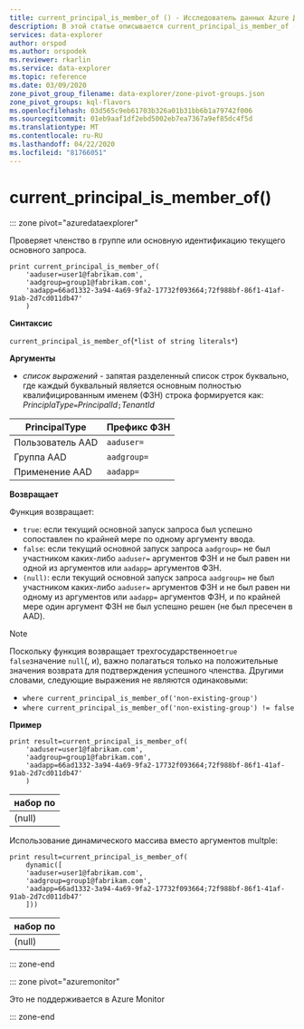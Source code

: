 ```yaml
---
title: current_principal_is_member_of () - Исследователь данных Azure Документы Майкрософт
description: В этой статье описывается current_principal_is_member_of () в Azure Data Explorer.
services: data-explorer
author: orspod
ms.author: orspodek
ms.reviewer: rkarlin
ms.service: data-explorer
ms.topic: reference
ms.date: 03/09/2020
zone_pivot_group_filename: data-explorer/zone-pivot-groups.json
zone_pivot_groups: kql-flavors
ms.openlocfilehash: 03d565c9eb61703b326a01b31bb6b1a79742f006
ms.sourcegitcommit: 01eb9aaf1df2ebd5002eb7ea7367a9ef85dc4f5d
ms.translationtype: MT
ms.contentlocale: ru-RU
ms.lasthandoff: 04/22/2020
ms.locfileid: "81766051"
---
```

# <a name="current_principal_is_member_of"></a>current_principal_is_member_of()

::: zone pivot="azuredataexplorer"

Проверяет членство в группе или основную идентификацию текущего основного запроса.

```kusto
print current_principal_is_member_of(
    'aaduser=user1@fabrikam.com', 
    'aadgroup=group1@fabrikam.com',
    'aadapp=66ad1332-3a94-4a69-9fa2-17732f093664;72f988bf-86f1-41af-91ab-2d7cd011db47'
    )
```

**Синтаксис**

`current_principal_is_member_of`(`*list of string literals*`)

**Аргументы**

* *список выражений* - запятая разделенный список строк буквально, где каждый буквальный является основным полностью квалифицированным именем (ФЗН) строка формируется как:  
*PrinciplaType*`=`*PrincipalId*`;`*TenantId*

| PrincipalType   | Префикс ФЗН  |
|-----------------|-------------|
| Пользователь AAD        | `aaduser=`  |
| Группа AAD       | `aadgroup=` |
| Применение AAD | `aadapp=`   |

**Возвращает**

Функция возвращает:
* `true`: если текущий основной запуск запроса был успешно сопоставлен по крайней мере по одному аргументу ввода.
* `false`: если текущий основной запуск запроса `aadgroup=` не был участником каких-либо `aaduser=` аргументов ФЗН и не был равен ни одной из аргументов или `aadapp=` аргументов ФЗН.
* `(null)`: если текущий основной запуск запроса `aadgroup=` не был участником каких-либо `aaduser=` аргументов ФЗН и не был равен ни одному из аргументов или `aadapp=` аргументов ФЗН, и по крайней мере один аргумент ФЗН не был успешно решен (не был пресечен в AAD). 

> [!NOTE]
> Поскольку функция возвращает трехгосударственное`true` `false`значение `null`(, и), важно полагаться только на положительные значения возврата для подтверждения успешного членства. Другими словами, следующие выражения не являются одинаковыми:
> 
> * `where current_principal_is_member_of('non-existing-group')`
> * `where current_principal_is_member_of('non-existing-group') != false` 


**Пример**

```kusto
print result=current_principal_is_member_of(
    'aaduser=user1@fabrikam.com', 
    'aadgroup=group1@fabrikam.com',
    'aadapp=66ad1332-3a94-4a69-9fa2-17732f093664;72f988bf-86f1-41af-91ab-2d7cd011db47'
    )
```

| набор по |
|--------|
| (null) |

Использование динамического массива вместо аргументов multple:

```kusto
print result=current_principal_is_member_of(
    dynamic([
    'aaduser=user1@fabrikam.com', 
    'aadgroup=group1@fabrikam.com',
    'aadapp=66ad1332-3a94-4a69-9fa2-17732f093664;72f988bf-86f1-41af-91ab-2d7cd011db47'
    ]))
```

| набор по |
|--------|
| (null) |

::: zone-end

::: zone pivot="azuremonitor"

Это не поддерживается в Azure Monitor

::: zone-end
